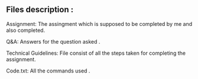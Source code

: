 ## Files description : 

Assignment: The assingment which is supposed to be completed by me and also completed.

Q&A: Answers for the question asked .

Technical Guidelines: File consist of all the steps taken for completing the assignment.

Code.txt: All the commands used .
